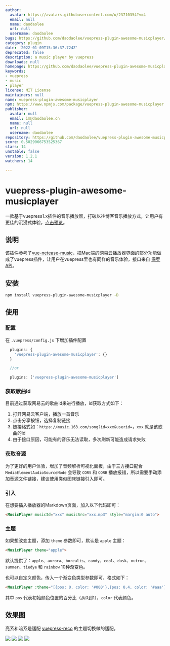 ```yaml
---
author:
  avatar: https://avatars.githubusercontent.com/u/23710354?v=4
  email: null
  name: daodaolee
  url: null
  username: daodaolee
bugs: https://github.com/daodaolee/vuepress-plugin-awesome-musicplayer/issues
category: plugin
date: '2022-01-09T15:36:37.724Z'
deprecated: false
description: a music player by vuepress
downloads: null
homepage: https://github.com/daodaolee/vuepress-plugin-awesome-musicplayer#readme
keywords:
- vuepress
- music
- player
license: MIT License
maintainers: null
name: vuepress-plugin-awesome-musicplayer
npm: https://www.npmjs.com/package/vuepress-plugin-awesome-musicplayer
publisher:
  avatar: null
  email: im@daodaolee.cn
  name: null
  url: null
  username: daodaolee
repository: https://github.com/daodaolee/vuepress-plugin-awesome-musicplayer
score: 0.5029066753525367
stars: 14
unstable: false
version: 1.2.1
watchers: 14

---
```


# vuepress-plugin-awesome-musicplayer
一款基于vuepress1.x插件的音乐播放器，打破以往博客音乐播放方式，让用户有更佳的沉浸式体验，[点击预览](https://daodaolee.cn/music/first_old_new_love.html)。
## 说明
该插件参考了[vue-netease-music](https://github.com/sl1673495/vue-netease-music)，把Mac端的网易云播放器界面的部分功能做成了vuepress插件，让用户在vuepress里也有同样的音乐体验，接口来自 [保罗API](https://api.paugram.com/help/netease)。
## 安装
```bash
npm install vuepress-plugin-awesome-musicplayer -D
```
## 使用
### 配置
在 `.vuepress/config.js` 下增加插件配置
```js
  plugins: {
    'vuepress-plugin-awesome-musicplayer': {}
  }

  //or

  plugins: ['vuepress-plugin-awesome-musicplayer']
```
### 获取歌曲id
目前通过获取网易云的歌曲id来进行播放，id获取方式如下：

1. 打开网易云客户端，播放一首音乐
2. 点击分享按钮，选择复制链接
3. 链接格式如：`https://music.163.com/song?id=xxx&userid=`，`xxx` 就是该歌曲的id
4. 由于接口原因，可能有的音乐无法读取，多次刷新可能造成请求失败

### 获取音源
为了更好的用户体验，增加了音频解析可视化面板，由于三方接口配合 `MediaElementAudioSourceNode` 会导致 `CORS` 和 `CORB` 播放报错，所以需要手动添加音源文件链接，建议使用类似图床链接引入即可。
### 引入
在想要插入播放器的Markdown页面，加入以下代码即可：
``` html
<MusicPlayer musicId="xxx" musicSrc="xxx.mp3" style="margin:0 auto">
```
### 主题
如果想改变主题，添加 `theme` 参数即可，默认是 `apple` 主题：
```html
<MusicPlayer theme="apple">
```
默认提供了：`apple`、`aurora`、`borealis`、`candy`、`cool`、`dusk`、`outrun`、`summer`、`tiedye` 和 `rainbow` 10种渐变色。


也可以自定义颜色，传入一个渐变色类型参数即可，格式如下：
```html
<MusicPlayer :theme="[{pos: 0, color: '#000'},{pos: 0.4, color: '#aaa'}, {pos: 1, color: '#fff'}]">
```
其中 `pos` 代表初始颜色位置的百分比（从0到1），`color` 代表颜色。
## 效果图
亮系和暗系是适配 [vuepress-reco](https://vuepress-theme-reco.recoluan.com/views/1.x/) 的主题切换做的适配。

![](https://cdn.jsdelivr.net/gh/daodaolee/photobed@main/img/20211226160304.png)
![](https://cdn.jsdelivr.net/gh/daodaolee/photobed@main/img/20211226160305.png)
![](https://cdn.jsdelivr.net/gh/daodaolee/photobed@main/img/20211226160306.png)
![](https://cdn.jsdelivr.net/gh/daodaolee/photobed@main/img/20211226160307.png)


